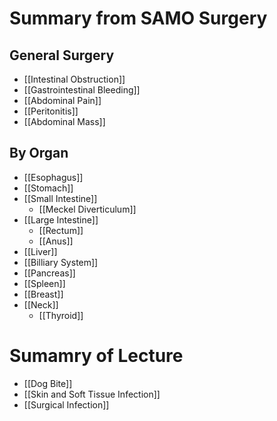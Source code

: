 # Summary from SAMO Surgery
## General Surgery
- [[Intestinal Obstruction]]
- [[Gastrointestinal Bleeding]]
- [[Abdominal Pain]]
- [[Peritonitis]]
- [[Abdominal Mass]]

## By Organ
- [[Esophagus]]
- [[Stomach]]
- [[Small Intestine]]
	- [[Meckel Diverticulum]]
- [[Large Intestine]]
	- [[Rectum]]
	- [[Anus]]
- [[Liver]]
- [[Billiary System]]
- [[Pancreas]]
- [[Spleen]]
- [[Breast]]
- [[Neck]]
	- [[Thyroid]]

# Sumamry of Lecture
- [[Dog Bite]]
- [[Skin and Soft Tissue Infection]]
- [[Surgical Infection]]